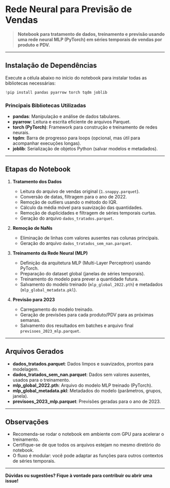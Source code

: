 
# Rede Neural para Previsão de Vendas

> **Notebook para tratamento de dados, treinamento e previsão usando uma rede neural MLP (PyTorch) em séries temporais de vendas por produto e PDV.**

---

## Instalação de Dependências

Execute a célula abaixo no início do notebook para instalar todas as bibliotecas necessárias:

```python
!pip install pandas pyarrow torch tqdm joblib
```

### Principais Bibliotecas Utilizadas
- **pandas**: Manipulação e análise de dados tabulares.
- **pyarrow**: Leitura e escrita eficiente de arquivos Parquet.
- **torch (PyTorch)**: Framework para construção e treinamento de redes neurais.
- **tqdm**: Barra de progresso para loops (opcional, mas útil para acompanhar execuções longas).
- **joblib**: Serialização de objetos Python (salvar modelos e metadados).

---

## Etapas do Notebook

1. **Tratamento dos Dados**
	- Leitura do arquivo de vendas original (`1.snappy.parquet`).
	- Conversão de datas, filtragem para o ano de 2022.
	- Remoção de outliers usando o método do IQR.
	- Cálculo da média móvel para suavização das quantidades.
	- Remoção de duplicidades e filtragem de séries temporais curtas.
	- Geração do arquivo `dados_tratados.parquet`.

2. **Remoção de NaNs**
	- Eliminação de linhas com valores ausentes nas colunas principais.
	- Geração do arquivo `dados_tratados_sem_nan.parquet`.

3. **Treinamento da Rede Neural (MLP)**
	- Definição da arquitetura MLP (Multi-Layer Perceptron) usando PyTorch.
	- Preparação do dataset global (janelas de séries temporais).
	- Treinamento do modelo para prever a quantidade futura.
	- Salvamento do modelo treinado (`mlp_global_2022.pth`) e metadados (`mlp_global_metadata.pkl`).

4. **Previsão para 2023**
	- Carregamento do modelo treinado.
	- Geração de previsões para cada produto/PDV para as próximas semanas.
	- Salvamento dos resultados em batches e arquivo final `previsoes_2023_mlp.parquet`.

---

## Arquivos Gerados

- **dados_tratados.parquet**: Dados limpos e suavizados, prontos para modelagem.
- **dados_tratados_sem_nan.parquet**: Dados sem valores ausentes, usados para o treinamento.
- **mlp_global_2022.pth**: Arquivo do modelo MLP treinado (PyTorch).
- **mlp_global_metadata.pkl**: Metadados do modelo (parâmetros, grupos, janela).
- **previsoes_2023_mlp.parquet**: Previsões geradas para o ano de 2023.

---

## Observações
- Recomenda-se rodar o notebook em ambiente com GPU para acelerar o treinamento.
- Certifique-se de que todos os arquivos estejam no mesmo diretório do notebook.
- O fluxo é modular: você pode adaptar as funções para outros contextos de séries temporais.

---

**Dúvidas ou sugestões? Fique à vontade para contribuir ou abrir uma issue!**
